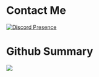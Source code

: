 <h1 align="left">Contact Me</h1>

[![Discord Presence](https://lanyard.cnrad.dev/api/767264058620641311)](https://discord.com/users/767264058620641311)

<h1 align="left">
  Github Summary
</h1>

<p align="left">
  <img src="https://github-readme-stats.vercel.app/api?username=GeneralOfAR&&show_icons=true&title_color=ffffff&icon_color=bb2acf&text_color=daf7dc&bg_color=151515"/>
</p>

